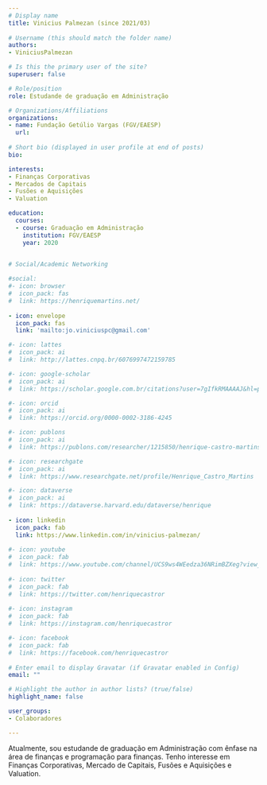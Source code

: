 ```yaml
---
# Display name
title: Vinicius Palmezan (since 2021/03)
 
# Username (this should match the folder name)
authors:
- ViniciusPalmezan

# Is this the primary user of the site?
superuser: false

# Role/position
role: Estudande de graduação em Administração

# Organizations/Affiliations
organizations:
- name: Fundação Getúlio Vargas (FGV/EAESP)
  url: 
  
# Short bio (displayed in user profile at end of posts)
bio:

interests:
- Finanças Corporativas
- Mercados de Capitais
- Fusões e Aquisições
- Valuation

education:
  courses:
  - course: Graduação em Administração
    institution: FGV/EAESP
    year: 2020
    

# Social/Academic Networking

#social:
#- icon: browser
#  icon_pack: fas
#  link: https://henriquemartins.net/
  
- icon: envelope
  icon_pack: fas
  link: 'mailto:jo.viniciuspc@gmail.com'

#- icon: lattes
#  icon_pack: ai
#  link: http://lattes.cnpq.br/6076997472159785

#- icon: google-scholar
#  icon_pack: ai
#  link: https://scholar.google.com.br/citations?user=7gIfkRMAAAAJ&hl=pt-BR&oi=ao

#- icon: orcid
#  icon_pack: ai
#  link: https://orcid.org/0000-0002-3186-4245

#- icon: publons
#  icon_pack: ai
#  link: https://publons.com/researcher/1215850/henrique-castro-martins/

#- icon: researchgate
#  icon_pack: ai
#  link: https://www.researchgate.net/profile/Henrique_Castro_Martins

#- icon: dataverse
#  icon_pack: ai
#  link: https://dataverse.harvard.edu/dataverse/henrique
  
- icon: linkedin
  icon_pack: fab
  link: https://www.linkedin.com/in/vinicius-palmezan/
  
#- icon: youtube
#  icon_pack: fab
#  link: https://www.youtube.com/channel/UCS9ws4WEedza36NRimBZXeg?view_as=subscriber
  
#- icon: twitter
#  icon_pack: fab
#  link: https://twitter.com/henriquecastror
  
#- icon: instagram
#  icon_pack: fab
#  link: https://instagram.com/henriquecastror

#- icon: facebook
#  icon_pack: fab
#  link: https://facebook.com/henriquecastror
  
# Enter email to display Gravatar (if Gravatar enabled in Config)
email: ""

# Highlight the author in author lists? (true/false)
highlight_name: false

user_groups:
- Colaboradores

---
```


Atualmente, sou estudande de graduação em Administração com ênfase na área de finanças e programação para finanças. Tenho interesse em Finanças Corporativas, Mercado de Capitais, Fusões e Aquisições e Valuation.

